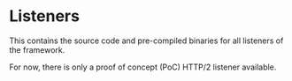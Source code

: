 # Listeners

This contains the source code and pre-compiled binaries for all listeners of the framework.

For now, there is only a proof of concept (PoC) HTTP/2 listener available.